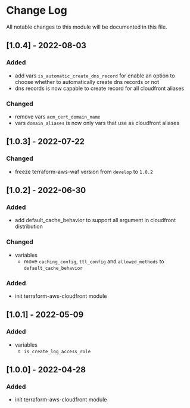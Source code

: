 # Change Log

All notable changes to this module will be documented in this file.

## [1.0.4] - 2022-08-03

### Added

- add vars `is_automatic_create_dns_record` for enable an option to choose whether to automatically create dns records or not
- dns records is now capable to create record for all cloudfront aliases

### Changed

- remove vars `acm_cert_domain_name`
- vars `domain_aliases` is now only vars that use as cloudfront aliases

## [1.0.3] - 2022-07-22

### Changed

- freeze terraform-aws-waf version from `develop` to `1.0.2`

## [1.0.2] - 2022-06-30

### Added

- add default_cache_behavior to support all argument in cloudfront distribution

### Changed

- variables
  - move `caching_config`, `ttl_config` and `allowed_methods` to `default_cache_behavior`

### Added

- init terraform-aws-cloudfront module

## [1.0.1] - 2022-05-09

### Added

- variables
  - `is_create_log_access_role`

## [1.0.0] - 2022-04-28

### Added

- init terraform-aws-cloudfront module
